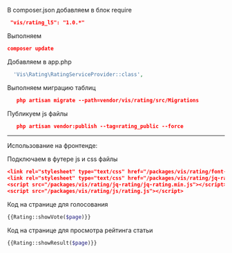 
В composer.json добавляем в блок require
```json
 "vis/rating_l5": "1.0.*"
```

Выполняем
```json
composer update
```

Добавляем в app.php
```php
  'Vis\Rating\RatingServiceProvider::class',
```

Выполняем миграцию таблиц
```json
   php artisan migrate --path=vendor/vis/rating/src/Migrations
```

Публикуем js файлы
```json
   php artisan vendor:publish --tag=rating_public --force
```
-----------------------------------
Использование на фронтенде:

Подключаем в футере js и css файлы
```json
<link rel="stylesheet" type="text/css" href="/packages/vis/rating/font-awesome/font-awesome.min.css"/>
<link rel="stylesheet" type="text/css" href="/packages/vis/rating/jq-rating/jq-rating.css"/>
<script src="/packages/vis/rating/jq-rating/jq-rating.min.js"></script>
<script src="/packages/vis/rating/js/rating.js"></script>
```

Код на странице для голосования
```php
{{Rating::showVote($page)}}
```

Код на странице для просмотра рейтинга статьи
```php
{{Rating::showResult($page)}}
```